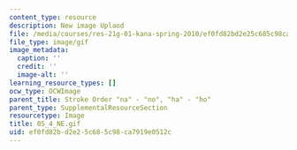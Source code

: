 ```yaml
---
content_type: resource
description: New image Uplaod
file: /media/courses/res-21g-01-kana-spring-2010/ef0fd82bd2e25c685c98ca7919e0512c_05_4_NE.gif
file_type: image/gif
image_metadata:
  caption: ''
  credit: ''
  image-alt: ''
learning_resource_types: []
ocw_type: OCWImage
parent_title: Stroke Order "na" - "no", "ha" - "ho"
parent_type: SupplementalResourceSection
resourcetype: Image
title: 05_4_NE.gif
uid: ef0fd82b-d2e2-5c68-5c98-ca7919e0512c
---
```

